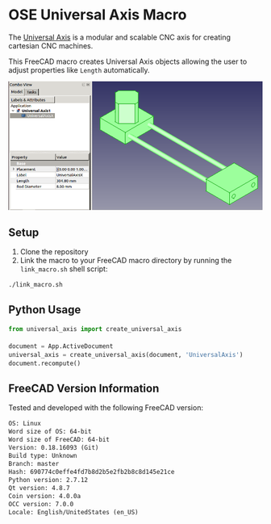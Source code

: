 # OSE Universal Axis Macro
The [Universal Axis](https://wiki.opensourceecology.org/wiki/Universal_CNC_Axis) is a modular and scalable CNC axis for creating cartesian CNC machines.

This FreeCAD macro creates Universal Axis objects allowing the user to adjust properties like `Length` automatically.

![Universal Axis object in FreeCAD](universal-axis.png)

## Setup
1. Clone the repository
2. Link the macro to your FreeCAD macro directory by running the `link_macro.sh` shell script:

```
./link_macro.sh
```

## Python Usage

```python
from universal_axis import create_universal_axis

document = App.ActiveDocument
universal_axis = create_universal_axis(document, 'UniversalAxis')
document.recompute()
```

## FreeCAD Version Information
Tested and developed with the following FreeCAD version:

```
OS: Linux
Word size of OS: 64-bit
Word size of FreeCAD: 64-bit
Version: 0.18.16093 (Git)
Build type: Unknown
Branch: master
Hash: 690774c0effe4fd7b8d2b5e2fb2b8c8d145e21ce
Python version: 2.7.12
Qt version: 4.8.7
Coin version: 4.0.0a
OCC version: 7.0.0
Locale: English/UnitedStates (en_US)
```
